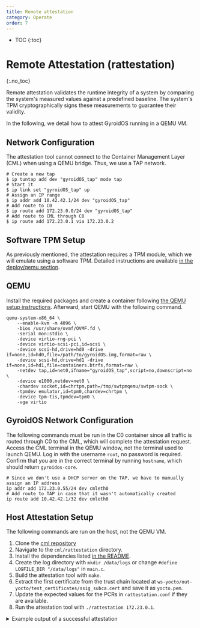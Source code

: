 ```yaml
---
title: Remote attestation
category: Operate
order: 7
---
```


- TOC
{:toc}

# Remote Attestation (rattestation)
{:.no_toc}

Remote attestation validates the runtime integrity of a system by comparing the system's measured values against a predefined baseline.
The system's TPM cryptographically signs these measurements to guarantee their validity.

In the following, we detail how to attest GyroidOS running in a QEMU VM.

## Network Configuration

The attestation tool cannot connect to the Container Management Layer (CML) when using a QEMU bridge.
Thus, we use a TAP network.

```
# Create a new tap
$ ip tuntap add dev "gyroidOS_tap" mode tap
# Start it
$ ip link set "gyroidOS_tap" up
# Assign an IP range
$ ip addr add 10.42.42.1/24 dev "gyroidOS_tap"
# Add route to C0
$ ip route add 172.23.0.0/24 dev "gyroidOS_tap"
# Add route to CML through C0
$ ip route add 172.23.0.1 via 172.23.0.2
```

## Software TPM Setup

As previously mentioned, the attestation requires a TPM module, which we will emulate using a software TPM.
Detailed instructions are available [in the deploy/qemu section](/deploy/qemu#use-tpm-emulation).

## QEMU

Install the required packages and create a container following [the QEMU setup instructions](/deploy/qemu).
Afterward, start QEMU with the following command.

```
qemu-system-x86_64 \
    --enable-kvm -m 4096 \
    -bios /usr/share/ovmf/OVMF.fd \
    -serial mon:stdio \
    -device virtio-rng-pci \
    -device virtio-scsi-pci,id=scsi \
    -device scsi-hd,drive=hd0 -drive if=none,id=hd0,file=/path/to/gyroidOS.img,format=raw \
    -device scsi-hd,drive=hd1 -drive if=none,id=hd1,file=containers.btrfs,format=raw \
    -netdev tap,id=net0,ifname="gyroidOS_tap",script=no,downscript=no \
    -device e1000,netdev=net0 \
    -chardev socket,id=chrtpm,path=/tmp/swtpmqemu/swtpm-sock \
    -tpmdev emulator,id=tpm0,chardev=chrtpm \
    -device tpm-tis,tpmdev=tpm0 \
    -vga virtio
```

## GyroidOS Network Configuration

The following commands must be run in the C0 container since all traffic is routed through C0 to the CML, which will complete the attestation request.
Access the CML terminal in the QEMU window, not the terminal used to launch QEMU.
Log in with the username `root`, no password is required.
Confirm that you are in the correct terminal by running `hostname`, which should return `gyroidos-core`.

```
# Since we don't use a DHCP server on the TAP, we have to manually assign an IP address
ip addr add 172.23.0.55/24 dev cmleth0
# Add route to TAP in case that it wasn't automatically created
ip route add 10.42.42.1/32 dev cmleth0
```


## Host Attestation Setup

The following commands are run on the host, not the QEMU VM.

1. Clone the [cml repository](https://github.com/gyroidos/cml/)
2. Navigate to the `cml/rattestation` directory.
3. Install the dependencies listed [in the README](https://github.com/gyroidos/cml/tree/main/rattestation#readme).
4. Create the log directory with `mkdir /data/logs` or change `#define LOGFILE_DIR "/data/logs"` in `main.c`.
5. Build the attestation tool with `make`.
6. Extract the first certificate from the trust chain located at `ws-yocto/out-yocto/test_certificates/ssig_subca.cert` and save it as `yocto.pem`.
7. Update the expected values for the PCRs in `rattestation.conf` if they are available.
8. Run the attestation tool with `./rattestation 172.23.0.1`.

<details markdown="0">
<summary style="display: list-item">Example output of a successful attestation</summary>

<pre>
2024-11-12T17:12:19.272396+0100 [70499] &lt;INFO&gt;  sock.c+251: Trying to open socket to node (host) 172.23.0.1 on service (port) 9505
2024-11-12T17:12:19.272450+0100 [70499] &lt;INFO&gt;  sock.c+217: Trying to connect to IPv4 address: 172.23.0.1 (172.23.0.1)
2024-11-12T17:12:19.273444+0100 [70499] &lt;INFO&gt;  sock.c+235: Successfully connected to 172.23.0.1
2024-11-12T17:12:19.273481+0100 [70499] &lt;DEBUG&gt; attestation.c+378: Sending attestation request to TPM2D on 172.23.0.1:9505
2024-11-12T17:12:19.273614+0100 [70499] &lt;INFO&gt;  attestation.c+383: Send message with size 14
2024-11-12T17:12:19.273680+0100 [70499] &lt;DEBUG&gt; attestation.c+384: Request with Nonce[8] ef 27 1a 34 4d b1 da 91
2024-11-12T17:12:19.273713+0100 [70499] &lt;DEBUG&gt; attestation.c+394: Register Response handler on sockfd=4
2024-11-12T17:12:19.316377+0100 [70499] &lt;INFO&gt;  attestation.c+78: Response contains quote (Length 121)
2024-11-12T17:12:19.316429+0100 [70499] &lt;DEBUG&gt; attestation.c+79: Quote[121] ff 54 43 47 80 18 00 22 00 0b cf 23 cf 63 a0 cb 59 d3 52 7e 0d a1 4a 75 9d 1b 05 dd d6 d1 7d a8 05 27 46 73 01 31 7d e1 00 91 00 08 ef 27 1a 34 4d b1 da 91 00 00 00 00 00 36 9e f2 7d c8 4e 62 58 9c 2f b2 01 59 b6 fc 9d 1c 87 05 67 00 00 00 01 00 0b 03 ff 0f 00 00 20 e7 51 38 ab 44 6e ce b9 42 92 a7 c1 c3 ea a1 5a 88 f6 8d 8b 6f 44 3f a8 e6 d5 f7 58 c0 7e 9f f1
2024-11-12T17:12:19.316459+0100 [70499] &lt;DEBUG&gt; attestation.c+87: Response contains signature (Length 262)
2024-11-12T17:12:19.316503+0100 [70499] &lt;DEBUG&gt; attestation.c+88: Signature[262] 00 14 00 0b 01 00 88 79 bf c0 5c 2e 54 9f ad 3d 5c 39 7a a7 c0 f9 45 1a 2d 9a d0 43 42 ed a8 9b 8e c9 05 3f 34 78 59 8d 63 c5 5c 80 eb bc bc 84 2a 23 38 16 7e 55 69 73 f0 81 44 ff 1c 62 08 23 62 0e 35 f3 ad cd 0a ce e7 79 44 c6 2d 0d b2 1f 34 c3 1d 58 e6 17 de a8 81 8a f4 9a 8a 2c 24 a5 39 b5 11 9b be 0e ec f3 c7 97 18 ff e3 dd a3 b0 db 17 fd a3 0c e6 66 df 3a 89 aa 90 42 1e b0 d3 45 89 c5 c0 0d db 0f 98 4b 86 f0 5c 45 21 87 48 2e 26 e3 f0 95 c5 24 5a 48 9c fc bb 54 65 24 8c 74 86 09 7c aa c4 9c 06 66 31 54 cc 7d e2 1e 28 6c 5f 78 7f b2 97 15 5d d1 cf 0d db b1 52 ae 54 29 2e a3 d4 3a 30 11 f5 ad 6c d9 9c 3a db ad a6 58 0b df 85 dd 3b 57 ef 75 ac 0b 0f 10 20 ed d8 1e 83 b9 e6 2d ba 47 4a 5d ab 87 fa 5b 4c 3d fa c4 fe 4a 8a 0b b8 24 3f 98 e9 e4 30 66 1c a2 0d f7 26 6a 7c 32 86
2024-11-12T17:12:19.316532+0100 [70499] &lt;DEBUG&gt; attestation.c+99: Verifying Response...
2024-11-12T17:12:19.316571+0100 [70499] &lt;DEBUG&gt; attestation.c+100: Hash Algorithm: SHA256
2024-11-12T17:12:19.316631+0100 [70499] &lt;DEBUG&gt; attestation.c+144: PCR_0 VERIFICATION SUCCESSFUL[32] 2f 02 e9 ae e6 4b 7a 45 1c 25 74 fd bf bc 16 4e 74 14 6d 92 aa d5 84 21 73 e8 e5 01 79 cc 3f ff
2024-11-12T17:12:19.316682+0100 [70499] &lt;DEBUG&gt; attestation.c+144: PCR_1 VERIFICATION SUCCESSFUL[32] ed 00 d0 89 f6 07 aa 34 26 df 6e 2f 5b 42 59 b5 30 63 52 ed 93 e4 d9 24 df c6 2f a4 ab ac 07 f5
2024-11-12T17:12:19.316718+0100 [70499] &lt;DEBUG&gt; attestation.c+144: PCR_2 VERIFICATION SUCCESSFUL[32] 2b cd 47 c9 e0 dd 38 68 0e fc 33 07 69 13 af fd cf de 46 49 2b 23 e5 62 3b 2e a8 dc cd d9 02 0e
2024-11-12T17:12:19.316750+0100 [70499] &lt;DEBUG&gt; attestation.c+144: PCR_3 VERIFICATION SUCCESSFUL[32] 3d 45 8c fe 55 cc 03 ea 1f 44 3f 15 62 be ec 8d f5 1c 75 e1 4a 9f cf 9a 72 34 a1 3f 19 8e 79 69
2024-11-12T17:12:19.316782+0100 [70499] &lt;DEBUG&gt; attestation.c+144: PCR_4 VERIFICATION SUCCESSFUL[32] e4 3f b3 67 9d 46 dc 65 de ad 5c 8e 40 fd 92 59 e6 41 8b 4d 30 72 24 12 5d 8d a0 c7 b8 d4 c6 94
2024-11-12T17:12:19.316815+0100 [70499] &lt;DEBUG&gt; attestation.c+144: PCR_5 VERIFICATION SUCCESSFUL[32] db 06 01 db 51 3a e7 fc 76 70 50 b9 33 ac be f8 52 cb 2f 9f cd 45 22 80 a1 0e e4 80 94 de e9 0f
2024-11-12T17:12:19.316849+0100 [70499] &lt;DEBUG&gt; attestation.c+144: PCR_6 VERIFICATION SUCCESSFUL[32] 3d 45 8c fe 55 cc 03 ea 1f 44 3f 15 62 be ec 8d f5 1c 75 e1 4a 9f cf 9a 72 34 a1 3f 19 8e 79 69
2024-11-12T17:12:19.316890+0100 [70499] &lt;DEBUG&gt; attestation.c+144: PCR_7 VERIFICATION SUCCESSFUL[32] b5 71 0b f5 7d 25 62 3e 40 19 02 7d a1 16 82 1f a9 9f 5c 81 e9 e3 8b 87 67 1c c5 74 f9 28 14 39
2024-11-12T17:12:19.317065+0100 [70499] &lt;DEBUG&gt; attestation.c+144: PCR_8 VERIFICATION SUCCESSFUL[32] 00 00 00 00 00 00 00 00 00 00 00 00 00 00 00 00 00 00 00 00 00 00 00 00 00 00 00 00 00 00 00 00
2024-11-12T17:12:19.317114+0100 [70499] &lt;DEBUG&gt; attestation.c+144: PCR_9 VERIFICATION SUCCESSFUL[32] 00 00 00 00 00 00 00 00 00 00 00 00 00 00 00 00 00 00 00 00 00 00 00 00 00 00 00 00 00 00 00 00
2024-11-12T17:12:19.317160+0100 [70499] &lt;DEBUG&gt; attestation.c+144: PCR_10 VERIFICATION SUCCESSFUL[32] f5 96 04 d5 4e 85 c9 cb 2d f4 4f d7 cf 51 f8 c1 e1 82 49 9f 15 43 6f ec d8 9c cf 03 8f d9 cb 85
2024-11-12T17:12:19.317202+0100 [70499] &lt;DEBUG&gt; attestation.c+144: PCR_11 VERIFICATION SUCCESSFUL[32] 12 f3 b8 1e 9a 04 d0 40 dd 1d 3c dc 3c a3 c1 6a d5 e1 b3 fa 17 85 4e 4b ad 68 02 f9 6d 3e 3f 0e
2024-11-12T17:12:19.317284+0100 [70499] &lt;DEBUG&gt; attestation.c+165: Nonce sent[8] ef 27 1a 34 4d b1 da 91
2024-11-12T17:12:19.317318+0100 [70499] &lt;DEBUG&gt; attestation.c+166: Nonce rcvd[8] ef 27 1a 34 4d b1 da 91
2024-11-12T17:12:19.317352+0100 [70499] &lt;DEBUG&gt; attestation.c+172: Nonce VERIFICATION SUCCESSFUL
2024-11-12T17:12:19.319118+0100 [70499] &lt;DEBUG&gt; ssl_util.c+1708: Hash algo: SHA256
2024-11-12T17:12:19.319473+0100 [70499] &lt;DEBUG&gt; ssl_util.c+1053: Verifying signature with OpenSSL default padding scheme
2024-11-12T17:12:19.319513+0100 [70499] &lt;DEBUG&gt; ssl_util.c+1061: Signature successfully verified
2024-11-12T17:12:19.319580+0100 [70499] &lt;INFO&gt;  attestation.c+195: VERIFY QUOTE SIGNATURE SUCCESSFUL
2024-11-12T17:12:19.319630+0100 [70499] &lt;DEBUG&gt; attestation.c+199: Quote PCR Digest[32] e7 51 38 ab 44 6e ce b9 42 92 a7c1 c3 ea a1 5a 88 f6 8d 8b 6f 44 3f a8 e6 d5 f7 58 c0 7e 9f f1
2024-11-12T17:12:19.319679+0100 [70499] &lt;INFO&gt;  attestation.c+214: VERIFY AGGREGATED PCR SUCCESSFUL
2024-11-12T17:12:19.319714+0100 [70499] &lt;INFO&gt;  ima_verify.c+338: Verify IMA TPM PCR SUCCESSFUL
2024-11-12T17:12:19.319748+0100 [70499] &lt;INFO&gt;  container_verify.c+57: Verifying container /data/cml/operatingsystems/trustx-coreos-20241018121538/root.img
2024-11-12T17:12:19.319783+0100 [70499] &lt;INFO&gt;  container_verify.c+67: Verify container TPM PCR SUCCESSFUL
2024-11-12T17:12:19.319814+0100 [70499] &lt;WARN&gt;  container_verify.c+68: Verify container signatures not yet implemented
2024-11-12T17:12:19.319845+0100 [70499] &lt;DEBUG&gt; attestation.c+288: ---------------------------
2024-11-12T17:12:19.319876+0100 [70499] &lt;DEBUG&gt; attestation.c+289: REMOTE ATTESTATION: SUCCESSFUL
2024-11-12T17:12:19.319907+0100 [70499] &lt;DEBUG&gt; attestation.c+290: ---------------------------
2024-11-12T17:12:19.319940+0100 [70499] &lt;INFO&gt;  attestation.c+319: Handled response on connection 4
</pre>
</details>
